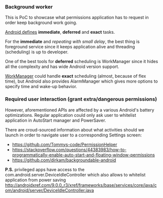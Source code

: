 ### Background worker

This is PoC to showcase what permissions application has to request in order keep background work going.

[Android defines](https://developer.android.com/guide/background) **immediate**, **deferred** and **exact** tasks.

For the **immediate** and _repeating with small delay_, the best thing is foreground service since it keeps
application alive and threading (scheduling) is up to developer.

One of the best tools for **deferred** scheduling is WorkManager since it hides all the complexity and
has wide Android version support.

[WorkManager](https://developer.android.com/topic/libraries/architecture/workmanager) could handle **exact** scheduling (almost, because of flex time), but Android also provides
AlarmManager which gives more options to specify time and wake-up behavior.

### Required user interaction (grant extra/dangerous permissions)
However, aforementioned APIs are affected by a various Android's battery optimizations. Regular application
could only ask user to whitelist application in AutoStart manager and PowerSaver.

There are croud-sourced information about what activities should we launch in order to navigate
user to a corresponding Settings screen:
 - https://github.com/Tommys-code/PermissionHelper
 - https://stackoverflow.com/questions/44383983/how-to-programmatically-enable-auto-start-and-floating-window-permissions
 - https://github.com/dirkam/backgroundable-android 

**P.S.** privileged apps have access to the com.android.server.DeviceIdleController which also allows to
whitelist application from power saving
http://androidxref.com/9.0.0_r3/xref/frameworks/base/services/core/java/com/android/server/DeviceIdleController.java

